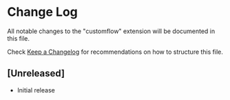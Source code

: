 # Change Log

All notable changes to the "customflow" extension will be documented in this file.

Check [Keep a Changelog](http://keepachangelog.com/) for recommendations on how to structure this file.

## [Unreleased]

- Initial release